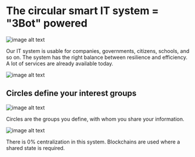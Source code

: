 # The circular smart IT system = "3Bot" powered

![image alt text](../img/circulair.png)

Our IT system is usable for companies, governments, citizens, schools, and so on. The system has the right balance between resilience and efficiency. A lot of services are already available today. 

![image alt text](../img/curve-of-life.png)

## Circles define your interest groups

![image alt text](../img/circulair-2.png)

Circles are the groups you define, with whom you share your information.

![image alt text](../img/circulair-3.png)

There is 0% centralization in this system. Blockchains are used where a shared state is required.
